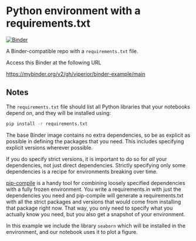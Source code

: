 # Python environment with a requirements.txt

[![Binder](http://mybinder.org/badge_logo.svg)](https://mybinder.org/v2/gh/viperior/binder-example/main)

A Binder-compatible repo with a `requirements.txt` file.

Access this Binder at the following URL

https://mybinder.org/v2/gh/viperior/binder-example/main

## Notes
The `requirements.txt` file should list all Python libraries that your notebooks
depend on, and they will be installed using:

```bash
pip install -r requirements.txt
```

The base Binder image contains no extra dependencies, so be as
explicit as possible in defining the packages that you need. This includes
specifying explicit versions wherever possible.

If you do specify strict versions, it is important to do so for *all*
your dependencies, not just direct dependencies.
Strictly specifying only some dependencies is a recipe for environments
breaking over time.

[pip-compile](https://github.com/jazzband/pip-tools/) is a handy
tool for combining loosely specified dependencies with a fully frozen environment.
You write a requirements.in with just the dependencies you need
and pip-compile will generate a requirements.txt with all the strict packages and versions that would come from installing that package right now.
That way, you only need to specify what you actually know you need,
but you also get a snapshot of your environment.

In this example we include the library `seaborn` which will be installed in
the environment, and our notebook uses it to plot a figure.
